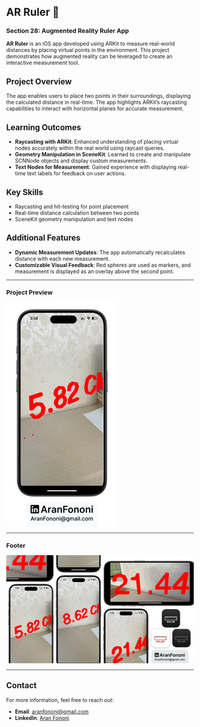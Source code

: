 # AR Ruler 📏

### Section 28: Augmented Reality Ruler App

**AR Ruler** is an iOS app developed using ARKit to measure real-world distances by placing virtual points in the environment. This project demonstrates how augmented reality can be leveraged to create an interactive measurement tool.

## Project Overview
The app enables users to place two points in their surroundings, displaying the calculated distance in real-time. The app highlights ARKit’s raycasting capabilities to interact with horizontal planes for accurate measurement.

## Learning Outcomes
- **Raycasting with ARKit**: Enhanced understanding of placing virtual nodes accurately within the real world using raycast queries.
- **Geometry Manipulation in SceneKit**: Learned to create and manipulate SCNNode objects and display custom measurements.
- **Text Nodes for Measurement**: Gained experience with displaying real-time text labels for feedback on user actions.

## Key Skills
- Raycasting and hit-testing for point placement
- Real-time distance calculation between two points
- SceneKit geometry manipulation and text nodes

## Additional Features
- **Dynamic Measurement Updates**: The app automatically recalculates distance with each new measurement.
- **Customizable Visual Feedback**: Red spheres are used as markers, and measurement is displayed as an overlay above the second point.

---

### Project Preview
<img src="./Documents/Readme.png" alt="AR Ruler App Preview" width="300px">

---

### Footer
![Footer Image](./Documents/Linkedin.jpg)

---

## Contact
For more information, feel free to reach out:  
- **Email**: [aranfononi@gmail.com](mailto:aranfononi@gmail.com)  
- **LinkedIn**: [Aran Fononi](https://www.linkedin.com/in/aran-fononi-18182b265)
